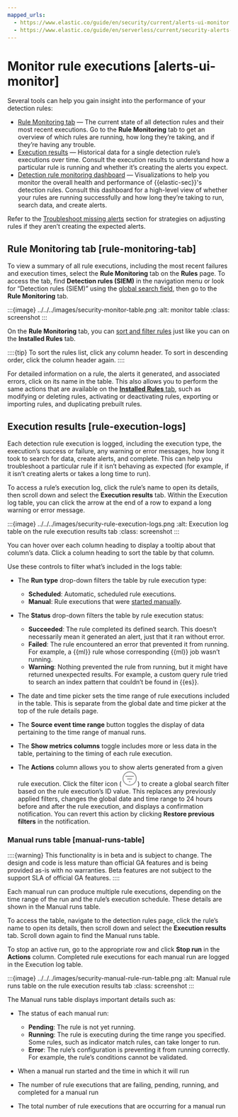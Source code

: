 ```yaml
---
mapped_urls:
  - https://www.elastic.co/guide/en/security/current/alerts-ui-monitor.html
  - https://www.elastic.co/guide/en/serverless/current/security-alerts-ui-monitor.html
---
```


# Monitor rule executions [alerts-ui-monitor]

Several tools can help you gain insight into the performance of your detection rules:

* [Rule Monitoring tab](#rule-monitoring-tab) — The current state of all detection rules and their most recent executions. Go to the **Rule Monitoring** tab to get an overview of which rules are running, how long they’re taking, and if they’re having any trouble.
* [Execution results](#rule-execution-logs) — Historical data for a single detection rule’s executions over time. Consult the execution results to understand how a particular rule is running and whether it’s creating the alerts you expect.
* [Detection rule monitoring dashboard](../dashboards/detection-rule-monitoring-dashboard.md) — Visualizations to help you monitor the overall health and performance of {{elastic-sec}}'s detection rules. Consult this dashboard for a high-level view of whether your rules are running successfully and how long they’re taking to run, search data, and create alerts.

Refer to the [Troubleshoot missing alerts](../../../troubleshoot/security/detection-rules.md#troubleshoot-signals) section for strategies on adjusting rules if they aren’t creating the expected alerts.


## Rule Monitoring tab [rule-monitoring-tab]

To view a summary of all rule executions, including the most recent failures and execution times, select the **Rule Monitoring** tab on the **Rules** page. To access the tab, find **Detection rules (SIEM)** in the navigation menu or look for “Detection rules (SIEM)” using the [global search field](../../../get-started/the-stack.md#kibana-navigation-search), then go to the **Rule Monitoring** tab.

:::{image} ../../../images/security-monitor-table.png
:alt: monitor table
:class: screenshot
:::

On the **Rule Monitoring** tab, you can [sort and filter rules](../detect-and-alert/manage-detection-rules.md#sort-filter-rules) just like you can on the **Installed Rules** tab.

::::{tip}
To sort the rules list, click any column header. To sort in descending order, click the column header again.
::::


For detailed information on a rule, the alerts it generated, and associated errors, click on its name in the table. This also allows you to perform the same actions that are available on the [**Installed Rules** tab](manage-detection-rules.md), such as modifying or deleting rules, activating or deactivating rules, exporting or importing rules, and duplicating prebuilt rules.


## Execution results [rule-execution-logs]

Each detection rule execution is logged, including the execution type, the execution’s success or failure, any warning or error messages, how long it took to search for data, create alerts, and complete. This can help you troubleshoot a particular rule if it isn’t behaving as expected (for example, if it isn’t creating alerts or takes a long time to run).

To access a rule’s execution log, click the rule’s name to open its details, then scroll down and select the **Execution results** tab. Within the Execution log table, you can click the arrow at the end of a row to expand a long warning or error message.

:::{image} ../../../images/security-rule-execution-logs.png
:alt: Execution log table on the rule execution results tab
:class: screenshot
:::

You can hover over each column heading to display a tooltip about that column’s data. Click a column heading to sort the table by that column.

Use these controls to filter what’s included in the logs table:

* The **Run type** drop-down filters the table by rule execution type:

    * **Scheduled**: Automatic, scheduled rule executions.
    * **Manual**: Rule executions that were [started manually](manage-detection-rules.md#manually-run-rules).

* The **Status** drop-down filters the table by rule execution status:

    * **Succeeded**: The rule completed its defined search. This doesn’t necessarily mean it generated an alert, just that it ran without error.
    * **Failed**: The rule encountered an error that prevented it from running. For example, a {{ml}} rule whose corresponding {{ml}} job wasn’t running.
    * **Warning**: Nothing prevented the rule from running, but it might have returned unexpected results. For example, a custom query rule tried to search an index pattern that couldn’t be found in {{es}}.

* The date and time picker sets the time range of rule executions included in the table. This is separate from the global date and time picker at the top of the rule details page.
* The **Source event time range** button toggles the display of data pertaining to the time range of manual runs.
* The **Show metrics columns** toggle includes more or less data in the table, pertaining to the timing of each rule execution.
* The **Actions** column allows you to show alerts generated from a given rule execution. Click the filter icon (![Filter icon](../../../images/security-filter-icon.png "")) to create a global search filter based on the rule execution’s ID value. This replaces any previously applied filters, changes the global date and time range to 24 hours before and after the rule execution, and displays a confirmation notification. You can revert this action by clicking **Restore previous filters** in the notification.


### Manual runs table [manual-runs-table]

::::{warning}
This functionality is in beta and is subject to change. The design and code is less mature than official GA features and is being provided as-is with no warranties. Beta features are not subject to the support SLA of official GA features.
::::


Each manual run can produce multiple rule executions, depending on the time range of the run and the rule’s execution schedule. These details are shown in the Manual runs table.

To access the table, navigate to the detection rules page, click the rule’s name to open its details, then scroll down and select the **Execution results** tab. Scroll down again to find the Manual runs table.

To stop an active run, go to the appropriate row and click **Stop run** in the **Actions** column. Completed rule executions for each manual run are logged in the Execution log table.

:::{image} ../../../images/security-manual-rule-run-table.png
:alt: Manual rule runs table on the rule execution results tab
:class: screenshot
:::

The Manual runs table displays important details such as:

* The status of each manual run:

    * **Pending**: The rule is not yet running.
    * **Running**: The rule is executing during the time range you specified. Some rules, such as indicator match rules, can take longer to run.
    * **Error**: The rule’s configuration is preventing it from running correctly. For example, the rule’s conditions cannot be validated.

* When a manual run started and the time in which it will run
* The number of rule executions that are failing, pending, running, and completed for a manual run
* The total number of rule executions that are occurring for a manual run
